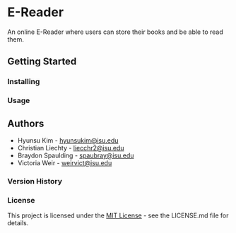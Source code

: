 # E-Reader
An online E-Reader where users can store their books and be able to read them.

## Getting Started
### Installing
### Usage

## Authors
* Hyunsu Kim - hyunsukim@isu.edu
* Christian Liechty - liecchr2@isu.edu
* Braydon Spaulding - spaubray@isu.edu
* Victoria Weir - weirvict@isu.edu

### Version History

### License
This project is licensed under the [MIT License](https://choosealicense.com/licenses/mit/) - see the LICENSE.md file for details.
